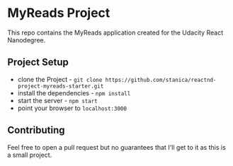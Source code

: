 # MyReads Project

This repo contains the MyReads application created for the Udacity React Nanodegree.

## Project Setup

* clone the Project - `git clone https://github.com/stanica/reactnd-project-myreads-starter.git`
* install the dependencies - `npm install`
* start the server - `npm start`
* point your browser to `localhost:3000`

## Contributing

Feel free to open a pull request but no guarantees that I'll get to it as this is a small project.
